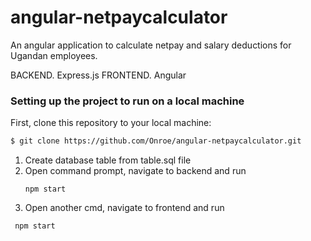 # angular-netpaycalculator
An angular application to calculate netpay and salary deductions for Ugandan employees. 

BACKEND. Express.js
FRONTEND. Angular

### Setting up the project to run on a local machine
First, clone this repository to your local machine:

```sh
$ git clone https://github.com/Onroe/angular-netpaycalculator.git
```


1. Create database table from  table.sql file
2. Open command prompt, navigate to backend and run
   ```
   npm start
   ```
3. Open another cmd, navigate to frontend and run

  ```
   npm start
   
   ```